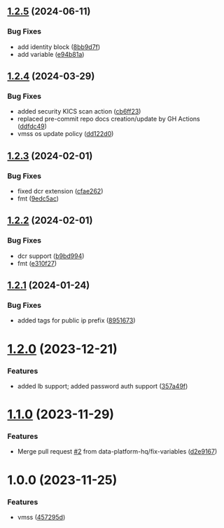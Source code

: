 ## [1.2.5](https://github.com/data-platform-hq/terraform-azurerm-vmss/compare/v1.2.4...v1.2.5) (2024-06-11)


### Bug Fixes

* add identity block ([8bb9d7f](https://github.com/data-platform-hq/terraform-azurerm-vmss/commit/8bb9d7f594c099907e1aee501e86122691efccf2))
* add variable ([e94b81a](https://github.com/data-platform-hq/terraform-azurerm-vmss/commit/e94b81acb4cab54632848946de3d74a499975901))

## [1.2.4](https://github.com/data-platform-hq/terraform-azurerm-vmss/compare/v1.2.3...v1.2.4) (2024-03-29)


### Bug Fixes

* added security KICS scan action ([cb6ff23](https://github.com/data-platform-hq/terraform-azurerm-vmss/commit/cb6ff23ba3b7614cabb32e2ec8f215ac0037803f))
* replaced pre-commit repo docs creation/update by GH Actions ([ddfdc49](https://github.com/data-platform-hq/terraform-azurerm-vmss/commit/ddfdc49458096cb46ebc259aad99d10a9c789632))
* vmss os update policy ([dd122d0](https://github.com/data-platform-hq/terraform-azurerm-vmss/commit/dd122d0583f1c5a2622d9940f610893be07d703c))

## [1.2.3](https://github.com/data-platform-hq/terraform-azurerm-vmss/compare/v1.2.2...v1.2.3) (2024-02-01)


### Bug Fixes

* fixed dcr extension ([cfae262](https://github.com/data-platform-hq/terraform-azurerm-vmss/commit/cfae262d10bbb12b53aa97292bc54a031b0bc397))
* fmt ([9edc5ac](https://github.com/data-platform-hq/terraform-azurerm-vmss/commit/9edc5ac7f2076e282e6ac89b0c184d4dbcce6c41))

## [1.2.2](https://github.com/data-platform-hq/terraform-azurerm-vmss/compare/v1.2.1...v1.2.2) (2024-02-01)


### Bug Fixes

* dcr support ([b9bd994](https://github.com/data-platform-hq/terraform-azurerm-vmss/commit/b9bd994cb290a9cc5d6b3fed8e4cf4bc66871c1e))
* fmt ([e310f27](https://github.com/data-platform-hq/terraform-azurerm-vmss/commit/e310f2796afe1ed9b9565ef43c3b0b7c8d14b4f7))

## [1.2.1](https://github.com/data-platform-hq/terraform-azurerm-vmss/compare/v1.2.0...v1.2.1) (2024-01-24)


### Bug Fixes

* added tags for public ip prefix ([8951673](https://github.com/data-platform-hq/terraform-azurerm-vmss/commit/8951673752780fc9efa526d2204a9a811dab7f84))

# [1.2.0](https://github.com/data-platform-hq/terraform-azurerm-vmss/compare/v1.1.0...v1.2.0) (2023-12-21)


### Features

* added lb support; added password auth support ([357a49f](https://github.com/data-platform-hq/terraform-azurerm-vmss/commit/357a49fc4396930bdbe46fcbf343d6c52363b2a8))

# [1.1.0](https://github.com/data-platform-hq/terraform-azurerm-vmss/compare/v1.0.0...v1.1.0) (2023-11-29)


### Features

* Merge pull request [#2](https://github.com/data-platform-hq/terraform-azurerm-vmss/issues/2) from data-platform-hq/fix-variables ([d2e9167](https://github.com/data-platform-hq/terraform-azurerm-vmss/commit/d2e91674e707db489d684ab594e4a0e53ff9ac1c))

# 1.0.0 (2023-11-25)


### Features

* vmss ([457295d](https://github.com/data-platform-hq/terraform-azurerm-vmss/commit/457295dbaf64aadd410f6d83f5c313b2b6d7df64))
